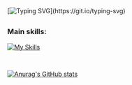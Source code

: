 
<br />
<br />

[![Typing SVG](https://readme-typing-svg.herokuapp.com?font=Fira+Code&weight=500&size=30&pause=500&color=FE428E&random=false&width=435&lines=Hi%2C+My+name+is+Pablo!;I+From+Brazil;I'm+a+Back+End+developer;)](https://git.io/typing-svg)

##

### Main skills:
<div align="left"> 

[![My Skills](https://skillicons.dev/icons?i=java,spring,mysql,mongodb,nodejs,express,react,tailwind&perline=4)](https://skillicons.dev)

</div>

<br />

[![Anurag's GitHub stats](https://github-readme-stats.vercel.app/api?username=ppablolds&show_icons=true&theme=synthwave)](https://github.com/anuraghazra/github-readme-stats)
